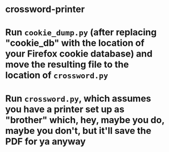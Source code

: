 # crossword-printer

# Run `cookie_dump.py` (after replacing "cookie_db" with the location of your Firefox cookie database) and move the resulting file to the location of `crossword.py`
# Run `crossword.py`, which assumes you have a printer set up as "brother" which, hey, maybe you do, maybe you don't, but it'll save the PDF for ya anyway